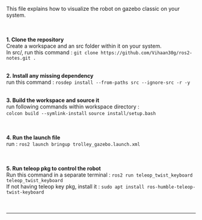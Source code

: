 This file explains how to visualize the robot on gazebo classic on your system.  
<br><br>  

**1. Clone the repository**   
Create a workspace and an src folder within it on your system.  
In src/, run this command : `git clone https://github.com/Vihaan30g/ros2-notes.git .`
<br><br>  


**2. Install any missing dependency**  
run this command : `rosdep install --from-paths src --ignore-src -r -y`
<br><br>  


**3. Build the workspace and source it**  
run following commands within workspace directory :  
`colcon build --symlink-install`
`source install/setup.bash`   
<br><br>


**4. Run the launch file**  
run : `ros2 launch bringup trolley_gazebo.launch.xml`  
<br><br>  


**5. Run teleop pkg to control the robot**  
Run this command in a separate terminal : `ros2 run teleop_twist_keyboard teleop_twist_keyboard`  
If not having teleop key pkg, install it : `sudo apt install ros-humble-teleop-twist-keyboard`  
<br><br>  

___


